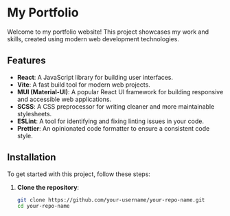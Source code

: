 # My Portfolio

Welcome to my portfolio website! This project showcases my work and skills, created using modern web development technologies.

## Features

-   **React**: A JavaScript library for building user interfaces.
-   **Vite**: A fast build tool for modern web projects.
-   **MUI (Material-UI)**: A popular React UI framework for building responsive and accessible web applications.
-   **SCSS**: A CSS preprocessor for writing cleaner and more maintainable stylesheets.
-   **ESLint**: A tool for identifying and fixing linting issues in your code.
-   **Prettier**: An opinionated code formatter to ensure a consistent code style.

## Installation

To get started with this project, follow these steps:

1. **Clone the repository**:
    ```bash
    git clone https://github.com/your-username/your-repo-name.git
    cd your-repo-name
    ```
